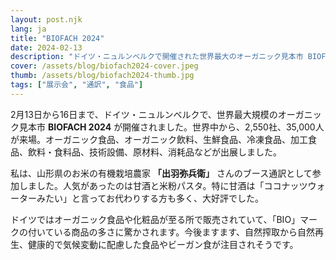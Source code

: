 ```yaml
---
layout: post.njk
lang: ja
title: "BIOFACH 2024"
date: 2024-02-13
description: "ドイツ・ニュルンベルクで開催された世界最大のオーガニック見本市 BIOFACH2024。私は山形県のお米の有機農家「出羽弥兵衛」さんのブース通訳として参加しました。"
cover: /assets/blog/biofach2024-cover.jpeg
thumb: /assets/blog/biofach2024-thumb.jpg
tags: ["展示会", "通訳", "食品"]
---
```


2月13日から16日まで、ドイツ・ニュルンベルクで、世界最大規模のオーガニック見本市 **BIOFACH 2024** が開催されました。世界中から、2,550社、35,000人が来場。オーガニック食品、オーガニック飲料、生鮮食品、冷凍食品、加工食品、飲料・食料品、技術設備、原材料、消耗品などが出展しました。  

私は、山形県のお米の有機栽培農家 **「出羽弥兵衛」** さんのブース通訳として参加しました。人気があったのは甘酒と米粉パスタ。特に甘酒は「ココナッツウォーターみたい」と言ってお代わりする方も多く、大好評でした。  

ドイツではオーガニック食品や化粧品が至る所で販売されていて、「BIO」マークの付いている商品の多さに驚かされます。今後ますます、自然搾取から自然再生、健康的で気候変動に配慮した食品やビーガン食が注目されそうです。  